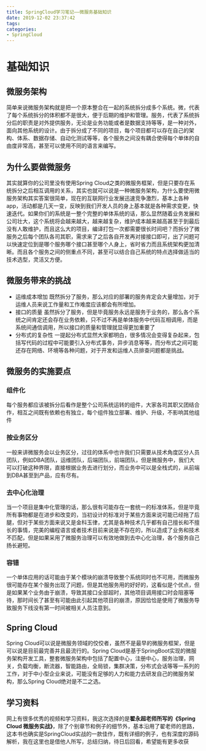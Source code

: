 ```yaml
---
title: SpringCloud学习笔记——微服务基础知识
date: 2019-12-02 23:37:42
tags:
categories:
- SpringCloud
---
```


# 基础知识

## 微服务架构
简单来说微服务架构就是把一个原本整合在一起的系统拆分成多个系统。微，代表了每个系统拆分的体积都不是很大，便于后期的维护和管理。服务，代表了系统拆分后的职责是对外提供服务，无论是业务功能或者是数据支持等等，是一种对外，面向其他系统的设计。由于拆分成了不同的项目，每个项目都可以存在自己的架构、体系、数据存储、自动化测试等等，各个服务之间没有耦合使得每个单体的自由度非常高，甚至可以使用不同的语言来编写。

## 为什么要做微服务
其实就算你的公司里没有使用Spring Cloud之类的微服务框架，但是只要存在系统拆分之后相互调用的关系，其实也就可以说是一种微服务架构，为什么要使用微服务架构其实答案很简单，现在的互联网行业发展迅速竞争激烈，基本上各种app，活动都是几天一变，反映到我们开发人员的身上基本就是各种需求变更，快速迭代。如果你们的系统是一整个完整的单体系统的话，那么显然随着业务发展和公司壮大，这个系统将会越来越大，越来越复杂，维护成本越来越高甚至于到最后没有人敢维护，而且这么大的项目，编译打包一次都需要很长时间吧？而拆分了微服务之后每个团队各司其职，需求来了之后各自开发再对接接口即可，出了问题可以快速定位到是哪个服务哪个接口甚至哪个人身上，省时省力而且系统架构更加清晰。而且各个服务之间的侧重点不同，甚至可以结合自己系统的特点选择做适当的技术选型，灵活又方便。

## 微服务带来的挑战
* 运维成本增加
既然拆分了服务，那么对应的部署的服务肯定会大量增加，对于运维人员来说工作量和工作难度应该都会有所增加。
* 接口的质量
虽然拆分了服务，但是毕竟服务永远是服务于业务的，那么各个系统之间肯定还会存在业务依赖，只不过不再是单体服务中代码互相调用，而是系统间通信调用，所以接口的质量和管理就显得更加重要了
* 分布式的复杂性
一提起分布式显然大家都明白，很多情况会变得复杂起来，包括写代码的过程中可能要引入分布式事务，异步消息等等，而分布式之间可能还存在网络、环境等各种问题，对于开发和运维人员排查问题都是挑战。

## 微服务的实施要点
### 组件化
每个服务都应该被拆分后看作是整个公司系统运转的组件，大家各司其职又团结合作，相互之间既有依赖也有独立，每个组件独立部署、维护、升级，不影响其他组件
### 按业务区分
一般来讲微服务会以业务区分，过往的体系中也许我们只需要从技术角度区分人员团队，例如DBA团队，运维团队，后端团队，前端团队，但是微服务中，我们大可以打破这种界限，直接根据业务去进行划分，而业务中可以是全栈式的，从前端到DBA甚至到产品，应有尽有。
### 去中心化治理
当一个项目是集中化管理的话，那么很有可能存在一套统一的标准体系，但是毕竟所有事物都是在进步和改变的，当初设计的标准对于某些方面来说可能已经拖了后腿，但对于某些方面来说又是金科玉律，尤其是各种技术几乎都有自己擅长和不擅长的事情，完美的编程语言或者技术目前来说是不存在的，所以造成了业务和技术不匹配，但是如果采用了微服务治理可以有效地做到去中心化治理，各个服务自己扬长避短。
### 容错
一个单体应用的话可能由于某个模块的崩溃导致整个系统同时也不可用，而微服务很可能存在某个服务出现了问题，但是其他服务用的好好的，这看似是个优点，但是如果某个业务由于崩溃，导致其接口全部超时，其他项目调用接口时会阻塞等待，那时间长了甚至有可能由此引起其他项目的崩溃，原因恰恰是使用了微服务导致服务下线没有第一时间被相关人员注意到。

## Spring Cloud
Spring Cloud可以说是微服务领域的佼佼者，虽然不是最早的微服务框架，但是可以说是目前最完善并且最流行的。Spring Cloud是基于SpringBoot实现的微服务架构开发工具，整套微服务架构中包括了配置中心，注册中心，服务治理，网关，负载均衡，断流器，智能路由，全局锁，集群决策，分布式会话等等一系列的工作，对于中小型企业来说，可能没有足够的人力和能力去研发自己的微服务架构，那么Spring Cloud绝对是不二之选。

## 学习资料
网上有很多优秀的视频和学习资料，我这次选择的是**翟永超老师所写的《Spring Cloud 微服务实战》**，除了个别章节和例子的细节外，基本沿用了翟老师的思路，这本书也确实是SpringCloud实战的一款佳作，既有详细的例子，也有深度的源码解析，我在这里也是借他人所写，总结归纳，待日后回看，希望能有更多收获